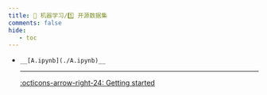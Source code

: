 ```yaml
---
title: 🎁 机器学习/1️⃣ 开源数据集
comments: false
hide:
   - toc
---
```


<div class="grid cards index-info" markdown>

-     __[A.ipynb](./A.ipynb)__

	---

	

	

	[:octicons-arrow-right-24: Getting started](./A.ipynb)

</div>